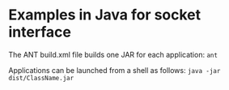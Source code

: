 # Examples in Java for socket interface

The ANT build.xml file builds one JAR for each application:
`ant`

Applications can be launched from a shell as follows:
`java -jar dist/ClassName.jar`
